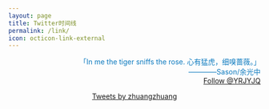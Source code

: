```yaml
---
layout: page
title: Twitter时间线
permalink: /link/
icon: octicon-link-external
---
```

<p align="right">
<span style='color:#0c7abf'> 「In me the tiger sniffs the rose. 心有猛虎，细嗅蔷薇。」<br /></span>
<span style='color:#0c7abf;font-size:14px'>————Sason/余光中<br /></span>
<span style='text-align:right;text-indent:0'><a href="https://twitter.com/YRJYJQ?ref_src=twsrc%5Etfw" class="twitter-follow-button" data-show-count="false">Follow @YRJYJQ</a> </span></p>


<center>
<p class="md_block">
    <span style='text-align:center;text-indent:0' ><a class="twitter-timeline" data-lang="zh-cn" href="https://twitter.com/YRJYJQ?ref_src=twsrc%5Etfw" data-width="600" data-chrome="noheader nofooter noborders">Tweets by zhuangzhuang</a> <script async src="https://platform.twitter.com/widgets.js" charset="utf-8"></script> </span>
</p></center>
